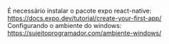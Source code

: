É necessário instalar o pacote expo react-native: https://docs.expo.dev/tutorial/create-your-first-app/ <br>
Configurando o ambiente do windows: https://sujeitoprogramador.com/ambiente-windows/
